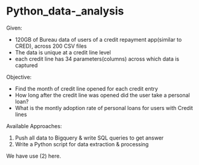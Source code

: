 # Python_data-_analysis

Given: 
- 120GB of Bureau data of users of a credit repayment app(similar to CRED), across 200 CSV files
- The data is unique at a credit line level
- each credit line has 34 parameters(columns) across which data is captured

Objective:
- Find the month of credit line opened for each credit entry
- How long after the credit line was opened did the user take a personal loan?
- What is the montly adoption rate of personal loans for users with Credit lines

Available Approaches:
1. Push all data to Bigquery & write SQL queries to get answer
2. Write a Python script for data extraction & processing 

We have use (2) here.
